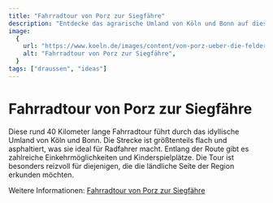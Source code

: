 ```yaml
---
title: "Fahrradtour von Porz zur Siegfähre"
description: "Entdecke das agrarische Umland von Köln und Bonn auf dieser malerischen Fahrradtour."
image:
  {
    url: "https://www.koeln.de/images/content/von-porz-ueber-die-felder-zur-siegfaehre_36424.jpg",
    alt: "Fahrradtour von Porz zur Siegfähre",
  }
tags: ["draussen", "ideas"]
---
```


# Fahrradtour von Porz zur Siegfähre

Diese rund 40 Kilometer lange Fahrradtour führt durch das idyllische Umland von Köln und Bonn. Die Strecke ist größtenteils flach und asphaltiert, was sie ideal für Radfahrer macht. Entlang der Route gibt es zahlreiche Einkehrmöglichkeiten und Kinderspielplätze. Die Tour ist besonders reizvoll für diejenigen, die die ländliche Seite der Region erkunden möchten.

Weitere Informationen: [Fahrradtour von Porz zur Siegfähre](https://www.koeln.de/koeln/freizeit/freizeitsport/radfahren/von-porz-ueber-die-felder-zur-siegfaehre_36424.html)
